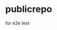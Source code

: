 # publicrepo
for e2e test













































































































































































































































































































































































































































































































































































































































































































































































































































































































































































































































































































































































































































































































































































































































































































































































































































































































































































































































































































































































































































































































































































































































































































































































































































































































































































































































































































































































































































































































































































































































































































































































































































































































































































































































































































































































































































































































































































































































































































































































































































































































